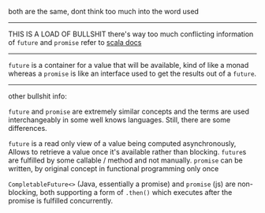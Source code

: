 both are the same, dont think too much into the word used

---

THIS IS A LOAD OF BULLSHIT
there's way too much conflicting information of `future` and `promise`
refer to [scala docs](https://docs.scala-lang.org/overviews/core/futures.html#promises)

---

`future` is a container for a value that will be available, kind of like a monad whereas a `promise` is like an interface used to get the results out of a `future`.

---

other bullshit info:

`future` and `promise` are extremely similar concepts and the terms are used interchangeably in some well knows languages. Still, there are some differences.

`future` is a read only view of a value being computed asynchronously, Allows to retrieve a value once it's available rather than blocking. `future`s are fulfilled by some callable / method and not manually.
`promise` can be written, by original concept in functional programming only once

`CompletableFuture<>` (Java, essentially a promise) and `promise` (js) are non-blocking, both supporting a form of `.then()` which executes after the promise is fulfilled concurrently.
